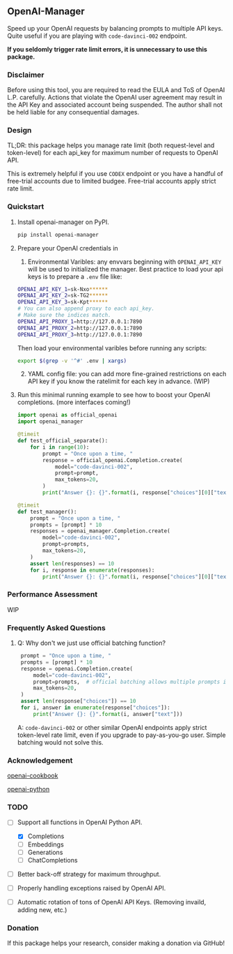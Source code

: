 ## OpenAI-Manager

Speed up your OpenAI requests by balancing prompts to multiple API keys. Quite useful if you are playing with `code-davinci-002` endpoint.

**If you seldomly trigger rate limit errors, it is unnecessary to use this package.**

### Disclaimer

Before using this tool, you are required to read the EULA and ToS of OpenAI L.P. carefully. Actions that violate the OpenAI user agreement may result in the API Key and associated account being suspended. The author shall not be held liable for any consequential damages.

### Design
TL;DR: this package helps you manage rate limit (both request-level and token-level) for each api_key for maximum number of requests to OpenAI API.

This is extremely helpful if you use `CODEX` endpoint or you have a handful of free-trial accounts due to limited budgee. Free-trial accounts apply strict rate limit.

### Quickstart

1. Install openai-manager on PyPI.
   ```bash
   pip install openai-manager
   ```

2. Prepare your OpenAI credentials in 
   1. Environmental Varibles: any envvars beginning with `OPENAI_API_KEY` will be used to initialized the manager. Best practice to load your api keys is to prepare a `.env` file like: 
   
   ```bash
   OPENAI_API_KEY_1=sk-Nxo******
   OPENAI_API_KEY_2=sk-TG2******
   OPENAI_API_KEY_3=sk-Kpt******
   # You can also append proxy to each api_key. 
   # Make sure the indices match.
   OPENAI_API_PROXY_1=http://127.0.0.1:7890
   OPENAI_API_PROXY_2=http://127.0.0.1:7890
   OPENAI_API_PROXY_3=http://127.0.0.1:7890
   ```

   Then load your environmental varibles before running any scripts:
   ```bash
   export $(grep -v '^#' .env | xargs)
   ```

   2. YAML config file: you can add more fine-grained restrictions on each API key if you know the ratelimit for each key in advance. (WIP)

3. Run this minimal running example to see how to boost your OpenAI completions. (more interfaces coming!)

    ```python
    import openai as official_openai
    import openai_manager
    
    @timeit
    def test_official_separate():
        for i in range(10):
            prompt = "Once upon a time, "
            response = official_openai.Completion.create(
                model="code-davinci-002",
                prompt=prompt,
                max_tokens=20,
            )
            print("Answer {}: {}".format(i, response["choices"][0]["text"]))

    @timeit
    def test_manager():
        prompt = "Once upon a time, "
        prompts = [prompt] * 10
        responses = openai_manager.Completion.create(
            model="code-davinci-002",
            prompt=prompts,
            max_tokens=20,
        )
        assert len(responses) == 10
        for i, response in enumerate(responses):
            print("Answer {}: {}".format(i, response["choices"][0]["text"]))
    ```


### Performance Assessment

WIP


### Frequently Asked Questions

1. Q: Why don't we just use official batching function?

   ```python
    prompt = "Once upon a time, "
    prompts = [prompt] * 10
    response = openai.Completion.create(
        model="code-davinci-002",
        prompt=prompts,  # official batching allows multiple prompts in one request
        max_tokens=20,
    )
    assert len(response["choices"]) == 10
    for i, answer in enumerate(response["choices"]):
        print("Answer {}: {}".format(i, answer["text"]))
   ```
   
   A: `code-davinci-002` or other similar OpenAI endpoints apply strict token-level rate limit, even if you upgrade to pay-as-you-go user. Simple batching would not solve this.

### Acknowledgement

[openai-cookbook](https://github.com/openai/openai-cookbook)

[openai-python](https://github.com/openai/openai-python)

### TODO

- [ ] Support all functions in OpenAI Python API.
  - [x] Completions
  - [ ] Embeddings
  - [ ] Generations
  - [ ] ChatCompletions
- [ ] Better back-off strategy for maximum throughput.
- [ ] Properly handling exceptions raised by OpenAI API.
- [ ] Automatic rotation of tons of OpenAI API Keys. (Removing invaild, adding new, etc.)


### Donation

If this package helps your research, consider making a donation via GitHub! 